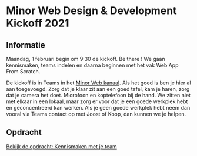 # Minor Web Design & Development Kickoff 2021

## Informatie
Maandag, 1 februari  begin om 9:30 de kickoff. Be there !
We gaan kennismaken, teams indelen en daarna beginnen met het vak Web App From Scratch. 

De kickoff is in Teams in het [Minor Web kanaal](https://teams.microsoft.com/l/team/19:2f2281432e854d4789de9c4b1b49311c@thread.tacv2/conversations?groupId=5d001f9a-0a4b-4768-92b1-0f1768328ba3&tenantId=0907bb1e-21fc-476f-8843-02d09ceb59a7). Als het goed is ben je hier al aan toegevoegd. 
Zorg dat je klaar zit aan een goed tafel, kam je haren, zorg dat je camera het doet. Microfoon en koptelefoon bij de hand. We zitten niet met elkaar in een lokaal, maar zorg er voor dat je een goede werkplek hebt en geconcentreerd kan werken. 
Als je geen goede werkplek hebt neem dan vooral via Teams contact op met Joost of Koop, dan kunnen we je helpen. 

## Opdracht
[Bekijk de opdracht: Kennismaken met je team](https://cmda-minor-web.github.io/kickoff-2021/)
